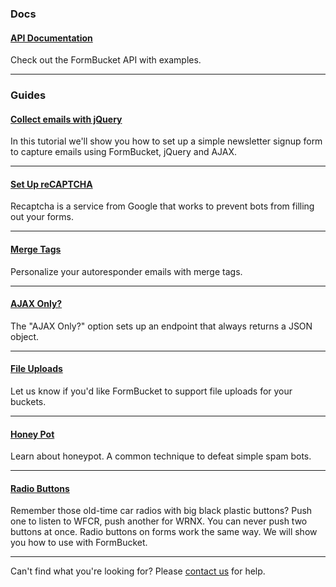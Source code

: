 ### Docs

#### [API Documentation](/guides/api)
Check out the FormBucket API with examples.
* * *

### Guides

#### [Collect emails with jQuery](/guides/collect-emails-for-newsletter-with-jquery)
In this tutorial we'll show you how to set up a simple newsletter signup form to capture emails using FormBucket, jQuery and AJAX.
* * *
#### [Set Up reCAPTCHA](/guides/howto-setup-recaptcha)
Recaptcha is a service from Google that works to prevent bots from filling out your forms.
* * *
#### [Merge Tags](/guides/merge-tags)
Personalize your autoresponder emails with merge tags.
* * *
#### [AJAX Only?](/guides/ajax-only)
The "AJAX Only?" option sets up an endpoint that always returns a JSON object.
* * *
#### [File Uploads](/guides/file-uploads)
Let us know if you'd like FormBucket to support file uploads for your buckets.
* * *
#### [Honey Pot](/guides/honeypot)
Learn about honeypot. A common technique to defeat simple spam bots.
* * *
#### [Radio Buttons](/guides/radio-buttons)
Remember those old-time car radios with big black plastic buttons? Push one to listen to WFCR, push another for WRNX. You can never push two buttons at once. Radio buttons on forms work the same way. We will show you how to use with FormBucket.
* * *
Can't find what you're looking for? Please <a href="/contact">contact us</a> for help.
